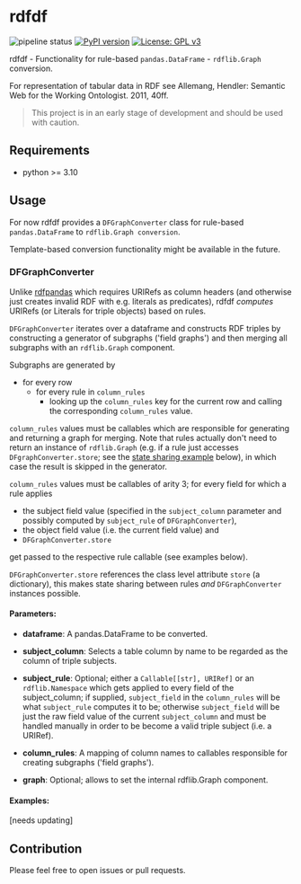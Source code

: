 
# rdfdf
![pipeline status](https://gitlab.com/lupl/rdfdf/badges/dev/pipeline.svg)
[![PyPI version](https://badge.fury.io/py/rdfdf.svg)](https://badge.fury.io/py/rdfdf)
[![License: GPL v3](https://img.shields.io/badge/License-GPLv3-blue.svg)](https://www.gnu.org/licenses/gpl-3.0)

rdfdf - Functionality for rule-based `pandas.DataFrame` - `rdflib.Graph` conversion.

For representation of tabular data in RDF see Allemang, Hendler: Semantic Web for the Working Ontologist. 2011, 40ff.

> This project is in an early stage of development and should be used with caution.

## Requirements

* python >= 3.10

## Usage

For now rdfdf provides a `DFGraphConverter` class for rule-based `pandas.DataFrame` to `rdflib.Graph conversion`. 

Template-based conversion functionality might be available in the future.

### DFGraphConverter

Unlike [rdfpandas](https://github.com/cadmiumkitty/rdfpandas/) which requires URIRefs as column headers (and otherwise just creates invalid RDF with e.g. literals as predicates), rdfdf *computes* URIRefs (or Literals for triple objects) based on rules.

`DFGraphConverter` iterates over a dataframe and constructs RDF triples by constructing a generator of subgraphs ('field graphs') and then merging all subgraphs with an `rdflib.Graph` component.

Subgraphs are generated by

- for every row
  - for every rule in `column_rules`
    - looking up the `column_rules` key for the current row and calling the corresponding `column_rules` value.
	
`column_rules` values must be callables which are responsible for generating and returning a graph for merging. Note that rules actually don't need to return an instance of `rdflib.Graph` (e.g. if a rule just accesses `DFgraphConverter.store`; see the [state sharing example](https://gitlab.com/lupl/rdfdf/-/tree/feature/state-sharing?ref_type=heads#state-sharing-example) below), in which case the result is skipped in the generator.

`column_rules` values must be callables of arity 3; 
for every field for which a rule applies 
- the subject field value (specified in the `subject_column` parameter and possibly computed by `subject_rule` of `DFGraphConverter`), 
- the object field value (i.e. the current field value) and 
- `DFGraphConverter.store` 

get passed to the respective rule callable (see examples below).

`DFGraphConverter.store` references the class level attribute `store` (a dictionary), this makes state sharing between rules *and* `DFGraphConverter` instances possible.

#### Parameters:

- **dataframe**: A pandas.DataFrame to be converted.

- **subject_column**: Selects a table column by name to be regarded as the column of triple subjects.

- **subject_rule**: Optional; either a `Callable[[str], URIRef]` or an `rdflib.Namespace` which gets applied to every field of the subject_column; 
if supplied, `subject_field` in the `column_rules` will be what `subject_rule` computes it to be; otherwise `subject_field` will be just the raw field value of the current `subject_column` and must be handled manually in order to be become a valid triple subject (i.e. a URIRef).

- **column_rules**: A mapping of column names to callables responsible for creating subgraphs ('field graphs').

- **graph**: Optional; allows to set the internal rdflib.Graph component.

#### Examples:
[needs updating]

<!-- See [examples](./examples/). -->

<!-- ##### A slightly more involved example: -->

<!-- Example data: -->

<!-- ```csv -->
<!-- "id";"full_title" -->
<!-- "rem";"Reference corpus Middle High German" -->
<!-- ``` -->

<!-- Desired output: -->

<!-- ```rdf -->
<!-- <https://rem.clscor.io/entity/corpus> crm:P1_is_identified_by <https://rem.clscor.io/entity/corpus/title/full> .  -->

<!-- <https://rem.clscor.io/entity/corpus/title/full> a crm:E41_Appellation ;  -->
<!--     crm:P1i_identifies <https://rem.clscor.io/entity/corpus> ;  -->
<!--     crm:P2_has_type <https://core.clscor.io/entity/type/title/full> ;  -->
<!--     crm:190_has_symbolic_content "Reference corpus Middle High German" . -->
<!-- ``` -->

<!-- [/examples/example_3.py](./examples/example_3.py): -->
<!-- ```python -->
<!-- import pandas as pd -->

<!-- from rdflib import URIRef, Graph, Namespace, Literal -->
<!-- from rdflib.namespace import RDF -->

<!-- from rdfdf import DFGraphConverter -->


<!-- CRM = Namespace("http://www.cidoc-crm.org/cidoc-crm/") -->

<!-- table = [ -->
<!--     { -->
<!--         "id": "rem", -->
<!--         "full_title": "Reference corpus Middle High German" -->
<!--     } -->
<!-- ] -->

<!-- df = pd.DataFrame(data=table) -->


<!-- def full_title_rule(): -->
    
<!--     graph = Graph() -->
<!--     subject_uri = URIRef(f"https://{__subject__}.clscor.io/entity/corpus/title/full") -->

<!--     triples = [ -->
<!--         ( -->
<!--             subject_uri, -->
<!--             RDF.type, -->
<!--             CRM.E41_Appellation -->
<!--         ), -->
<!--         ( -->
<!--             subject_uri, -->
<!--             CRM.P1_identifies, -->
<!--             URIRef(f"https://{__subject__}.clscor.io/entity/corpus") -->
<!--         ), -->
<!--         # inverse -->
<!--         ( -->
<!--             URIRef(f"https://{__subject__}.clscor.io/entity/corpus"), -->
<!--             CRM.P1_is_identified_by, -->
<!--             subject_uri -->
<!--         ), -->
<!--         ( -->
<!--             subject_uri, -->
<!--             CRM.P2_has_type, -->
<!--             URIRef("https://core.clscor.io/entity/type/title/full") -->
<!--         ), -->
<!--         ( -->
<!--             subject_uri, -->
<!--             URIRef("http://www.cidoc-crm.org/cidoc-crm/190_has_symbolic_content"), -->
<!--             Literal(__object__) -->
<!--         ), -->
<!--     ] -->

<!--     for triple in triples: -->
<!--         graph.add(triple) -->

<!--     return graph -->

    
<!-- column_rules = { -->
<!--     "full_title": full_title_rule -->
<!-- } -->

<!-- dfgraph = DFGraphConverter( -->
<!--     dataframe=df, -->
<!--     subject_column="id", -->
<!--     column_rules=column_rules, -->
<!-- ) -->

<!-- graph = dfgraph.to_graph() -->
<!-- print(graph.serialize(format="ttl")) -->
<!-- ``` -->

<!-- Note that the rule is rather verbose and could probably be expressed more concisely with Python ontology abstractions like [pydantic-cidoc-crm](https://pypi.org/project/pydantic-cidoc-crm/). -->

<!-- [todo: express above rule more concisely] -->

<!-- ##### State sharing example -->

<!-- As mentioned, state can be shared between rules via the `__store__` binding and also between `DFGraphConverter` instances via the `store` class level attribute (which `__store__` actually references). -->

<!-- The following example constructs an RDF literal from multiple table fields: -->

<!-- [Test data](./tests/test_data/test.csv): -->
<!-- ```csv -->
<!-- "Name";"Address";"Place";"Country";"Age";"Hobby";"Favourite Colour"  -->
<!-- "John";"Dam 52";"Amsterdam";"The Netherlands";"32";"Fishing";"Blue" -->
<!-- "Jenny";"Leidseplein 2";"Amsterdam";"The Netherlands";"12";"Dancing";"Mauve" -->
<!-- "Jill";"52W Street 5";"Amsterdam";"United States of America";"28";"Carpentry";"Cyan" -->
<!-- "Jake";"12E Street 98";"Amsterdam";"United States of America";"42";"Ballet";"Purple" -->
<!-- ``` -->

<!-- [/examples/example_4.py](./examples/example_4.py): -->
<!-- ```python -->
<!-- import pandas as pd -->
<!-- from rdfdf import DFGraphConverter -->
<!-- from rdflib import Namespace, Literal, Graph, URIRef -->
<!-- from rdflib.namespace import FOAF, RDF -->

<!-- example_ns = Namespace("http://example.org/") -->

<!-- def name_rule(): -->
<!--     graph = Graph() -->
    
<!--     graph.add((__subject__, RDF.type, FOAF.Person)) \ -->
<!--          .add((__subject__, FOAF.name, Literal(__object__))) -->
    
<!--     return graph -->

<!-- def age_rule(): -->
<!--     graph = Graph() -->
<!--     graph.add((__subject__, example_ns.age, Literal(__object__))) -->

<!--     return graph -->


<!-- def address_rule(): -->
<!--     __store__["address"] = __object__ -->
    
<!-- def place_rule(): -->
<!--     __store__["place"] = __object__ -->
    
<!-- def full_address_rule(): -->
<!--     _full_address = ( -->
<!--         f"{__store__['address']}, " -->
<!--         f"{__store__['place']}, " -->
<!--         f"{__object__}" -->
<!--     ) -->

<!--     graph = Graph() -->
<!--     graph.add((__subject__, example_ns.fullAddress, Literal(_full_address))) -->

<!--     return graph -->
    

<!-- test_column_rules = { -->
<!--     "Name": name_rule, -->
<!--     "Age": age_rule, -->
<!--     "Address": address_rule, -->
<!--     "Place": place_rule, -->
<!--     "Country": full_address_rule -->
<!-- } -->

<!-- df = pd.read_csv("../tests/test_data/test.csv", sep=";") -->

<!-- dfgraph = DFGraphConverter( -->
<!--     dataframe=df, -->
<!--     subject_column="Name", -->
<!--     subject_rule=example_ns, -->
<!--     column_rules=test_column_rules, -->
<!-- ) -->

<!-- graph = dfgraph.to_graph() -->
<!-- print(graph.serialize(format="ttl")) -->
<!-- ``` -->

<!-- Output -->
<!-- ```ttl -->
<!-- @prefix foaf: <http://xmlns.com/foaf/0.1/> . -->
<!-- @prefix ns1: <http://example.org/> . -->
<!-- @prefix xsd: <http://www.w3.org/2001/XMLSchema#> . -->

<!-- ns1:Jake a foaf:Person ; -->
<!--     ns1:age 42 ; -->
<!--     ns1:fullAddress "12E Street 98, Amsterdam, United States of America" ; -->
<!--     foaf:name "Jake" . -->

<!-- ns1:Jenny a foaf:Person ; -->
<!--     ns1:age 12 ; -->
<!--     ns1:fullAddress "Leidseplein 2, Amsterdam, The Netherlands" ; -->
<!--     foaf:name "Jenny" . -->

<!-- ns1:Jill a foaf:Person ; -->
<!--     ns1:age 28 ; -->
<!--     ns1:fullAddress "52W Street 5, Amsterdam, United States of America" ; -->
<!--     foaf:name "Jill" . -->

<!-- ns1:John a foaf:Person ; -->
<!--     ns1:age 32 ; -->
<!--     ns1:fullAddress "Dam 52, Amsterdam, The Netherlands" ; -->
<!--     foaf:name "John" . -->
<!-- ``` -->

<!-- Note that although `address_rule` and `place_rule` do not return graph instances but merely set up `__store__`, they obviously still must be connected to a table field in the `column_rules` mapping. -->

## Contribution

Please feel free to open issues or pull requests.

